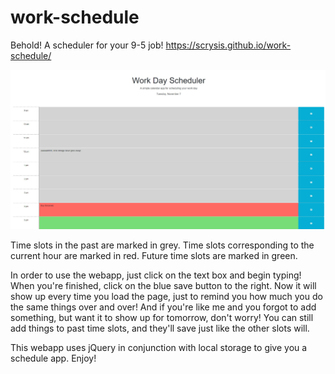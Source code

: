 # work-schedule

Behold!  A scheduler for your 9-5 job! https://scrysis.github.io/work-schedule/


![A webpage to track your daily mundanity!](assets/schedule01.jpg)

Time slots in the past are marked in grey.  Time slots corresponding to the current hour are marked in red.  Future time slots are marked in green.

In order to use the webapp, just click on the text box and begin typing!  When you're finished, click on the blue save button to the right.  Now it
will show up every time you load the page, just to remind you how much you do the same things over and over!  And if you're like me and you forgot to 
add something, but want it to show up for tomorrow, don't worry!  You can still add things to past time slots, and they'll save just like the other
slots will.

This webapp uses jQuery in conjunction with local storage to give you a schedule app.  Enjoy!
